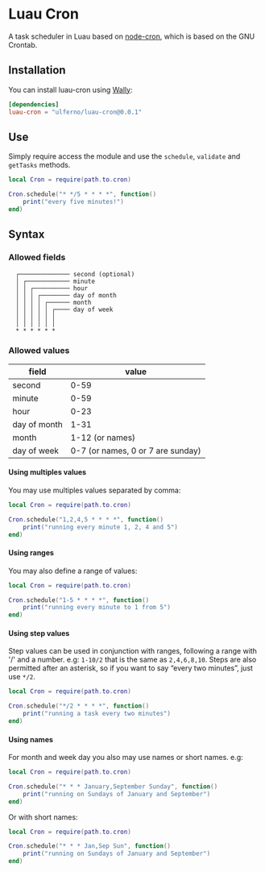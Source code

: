 # Luau Cron

A task scheduler in Luau based on [node-cron](https://github.com/node-cron/node-cron), which is based on the GNU Crontab.

## Installation
You can install luau-cron using [Wally](https://wally.run/):
```toml
[dependencies]
luau-cron = "ulferno/luau-cron@0.0.1"
```

## Use
Simply require access the module and use the `schedule`, `validate` and `getTasks` methods.
```lua
local Cron = require(path.to.cron)

Cron.schedule("* */5 * * * *", function()
	print("every five minutes!")
end)
```

## Syntax
### Allowed fields


```
  ┌────────────── second (optional)
  │ ┌──────────── minute
  │ │ ┌────────── hour
  │ │ │ ┌──────── day of month
  │ │ │ │ ┌────── month
  │ │ │ │ │ ┌──── day of week
  │ │ │ │ │ │
  │ │ │ │ │ │
  * * * * * *
```

### Allowed values

| field        | value                             |
| ------------ | --------------------------------- |
| second       | 0-59                              |
| minute       | 0-59                              |
| hour         | 0-23                              |
| day of month | 1-31                              |
| month        | 1-12 (or names)                   |
| day of week  | 0-7 (or names, 0 or 7 are sunday) |

#### Using multiples values

You may use multiples values separated by comma:

```lua
local Cron = require(path.to.cron)

Cron.schedule("1,2,4,5 * * * *", function()
	print("running every minute 1, 2, 4 and 5")
end)
```

#### Using ranges

You may also define a range of values:

```lua
local Cron = require(path.to.cron)

Cron.schedule("1-5 * * * *", function()
	print("running every minute to 1 from 5")
end)
```

#### Using step values

Step values can be used in conjunction with ranges, following a range with '/' and a number. e.g: `1-10/2` that is the same as `2,4,6,8,10`. Steps are also permitted after an asterisk, so if you want to say “every two minutes”, just use `*/2`.

```lua
local Cron = require(path.to.cron)

Cron.schedule("*/2 * * * *", function()
	print("running a task every two minutes")
end)
```

#### Using names

For month and week day you also may use names or short names. e.g:

```lua
local Cron = require(path.to.cron)

Cron.schedule("* * * January,September Sunday", function()
	print("running on Sundays of January and September")
end)
```

Or with short names:

```lua
local Cron = require(path.to.cron)

Cron.schedule("* * * Jan,Sep Sun", function()
	print("running on Sundays of January and September")
end)
```
